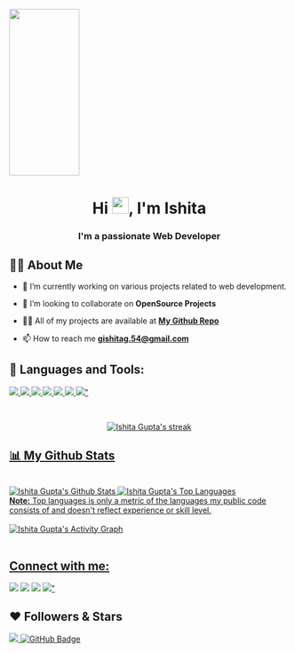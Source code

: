<a href="#"><img width="50%" height="300px" display="block"  src="https://www.fatrabbitcreative.com/images/blog/blog_rockWorkingFromHome-resized.jpg" height="175px"/></a>

<h1 align="center">Hi <img src="https://raw.githubusercontent.com/MartinHeinz/MartinHeinz/master/wave.gif" width="30px">, I'm Ishita</h1>
<h3 align="center">I'm a passionate Web Developer</h3>


## 🙋‍♂️ About Me

- 🔭 I’m currently working on various projects related to web development.

- 👯 I’m looking to collaborate on **OpenSource Projects**

- 👨‍💻 All of my projects are available at **[My Github Repo](https://github.com/Ishita-gup123)**

- 📫 How to reach me **gishitag.54@gmail.com**


## 🚀 Languages and Tools:

<p align="left"> 
    <a href="https://www.w3.org/html/" target="_blank"> <img src="https://img.icons8.com/color/48/000000/html-5.png"/> </a> 
    <a href="https://www.w3schools.com/css/" target="_blank"> <img src="https://img.icons8.com/color/48/000000/css3.png"/> </a> 
    <a href="https://getbootstrap.com" target="_blank"> <img src="https://img.icons8.com/color/48/000000/bootstrap.png"/> </a> 
    <a href="https://www.python.org" target="_blank"> <img src="https://img.icons8.com/color/48/000000/python.png"/> </a> 
    <a href="https://developer.mozilla.org/en-US/docs/Web/JavaScript" target="_blank"> <img src="https://img.icons8.com/color/48/000000/javascript.png"/> </a> 
    <a href="https://git-scm.com/" target="_blank"> <img src="https://img.icons8.com/color/48/000000/git.png"/> </a> 
    <a href="https://icons8.com/icon/HGd2amAYhRGr/canva-app" target="_blank"> <img src="https://img.icons8.com/doodle/48/000000/canva.png"/>"
</p>

<!-- [![React Badge](https://img.shields.io/badge/-React-61DBFB?style=for-the-badge&labelColor=black&logo=react&logoColor=61DBFB)](#)  [![Javascript Badge](https://img.shields.io/badge/-Javascript-F0DB4F?style=for-the-badge&labelColor=black&logo=javascript&logoColor=F0DB4F)](#) [![Typescript Badge](https://img.shields.io/badge/-Typescript-007acc?style=for-the-badge&labelColor=black&logo=typescript&logoColor=007acc)](#) [![Nodejs Badge](https://img.shields.io/badge/-Nodejs-3C873A?style=for-the-badge&labelColor=black&logo=node.js&logoColor=3C873A)](#) [![GraphQL Badge](https://img.shields.io/badge/-GraphQl-e535ab?style=for-the-badge&labelColor=black&logo=node.js&logoColor=e535ab)](#) -->
<br/>

<p align="center">
        <img title="🔥 Get streak stats for your profile at git.io/streak-stats" alt="Ishita Gupta's streak" src="https://github-readme-streak-stats.herokuapp.com/?user=Ishita-gup123&theme=black-ice&hide_border=true&stroke=0000&background=060A0CD0"/>
</p>

## 📊 My Github Stats

  <br/>
    <img alt="Ishita Gupta's Github Stats" src="https://github-readme-stats.vercel.app/api?username=Ishita-gup123&show_icons=true&count_private=true&theme=react&hide_border=true&bg_color=0D1117">
  <img alt="Ishita Gupta's Top Languages" src="https://github-readme-stats.vercel.app/api/top-langs/?username=Ishita-gup123&langs_count=8&count_private=true&layout=compact&theme=react&hide_border=true&bg_color=0D1117">
  <br/>
  <b>Note:</b> Top languages is only a metric of the languages my public code consists of and doesn't reflect experience or skill level.


<br/>
<br/>

 <img alt="Ishita Gupta's Activity Graph" src="https://activity-graph.herokuapp.com/graph?username=Ishita-gup123&bg_color=0D1117&color=5BCDEC&line=5BCDEC&point=FFFFFF&hide_border=true">

<br/>
<br/>

## Connect with me:
<p align="left">

<a href = "https://www.linkedin.com/in/ishita-gupta-018517206"><img src="https://img.icons8.com/fluent/48/000000/linkedin.png"/></a>
<a href = "https://twitter.com/ISHITAG60877150"><img src="https://img.icons8.com/fluent/48/000000/twitter.png"/></a>
<a href = "https://www.instagram.com/_ishitaaaa.26_/"><img src="https://img.icons8.com/fluent/48/000000/instagram-new.png"/></a>
<a href = "https://dev.to/ishitagup123"><img src="https://img.icons8.com/external-tal-revivo-shadow-tal-revivo/24/000000/external-dev-community-where-programmers-share-ideas-and-help-each-other-grow-logo-shadow-tal-revivo.png"/>"</a>

</p>

## ❤ Followers & Stars
<a href="https://github.com/Ishita-gup123?tab=stars"><img src = "https://img.shields.io/badge/Stars%20-21-blue">
<a href="https://github.com/Ishita-gup123?tab=followers"><img src="https://img.shields.io/github/followers/Ishita-gup123?label=Followers&style=social" alt="GitHub Badge"></a>
